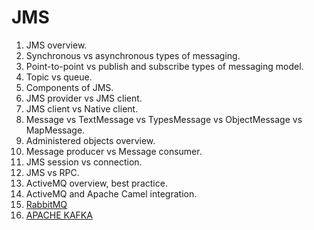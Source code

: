 # JMS
1.	JMS overview.
2.	Synchronous vs asynchronous types of messaging.
3.	Point-to-point vs publish and subscribe types of messaging model.
4.	Topic vs queue.
5.	Components of JMS.
6.	JMS provider vs JMS client.
7.	JMS client vs Native client.
8.	Message vs TextMessage vs TypesMessage vs ObjectMessage vs MapMessage.
9.	Administered objects overview.
10.	Message producer vs Message consumer.
11.	JMS session vs connection.
12.	JMS vs RPC.
13.	ActiveMQ overview, best practice.
14.	ActiveMQ and Apache Camel integration.
15.	[RabbitMQ](../../advanced/rabbitmq/README.md) 
16.	[APACHE KAFKA](../../advanced/kafka/README.md) 